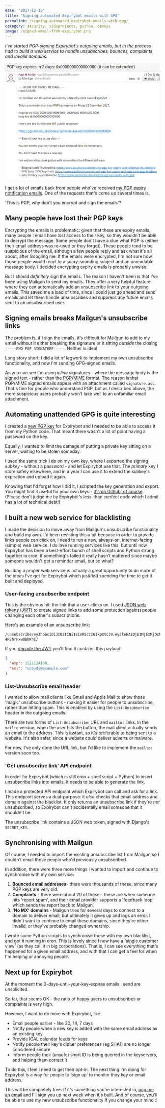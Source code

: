 ```yaml
---
date: "2017-12-15"
title: "Signing automated Expirybot emails with GPG"
permalink: /signing-automated-expirybot-emails-with-gpg/
category: security, sideprojects, python, devops
image: /signed-email-from-expirybot.png
---
```


*I've started PGP-signing Expirybot's outgoing emails, but in the process had to build a web service to handle unsubscribes, bounces, complaints and invalid domains.*

<!--more-->

![Expirybot email signed with GPG](/img/signed-email-from-expirybot.png)

I get a lot of emails back from people who've received [my PGP expiry notification emails](https://www.paulfurley.com/expirybot). One of the requests that's come up several times is,

'This is PGP, why don't you encrypt and sign the emails'?

## Many people have lost their PGP keys

Encrypting the emails is problematic: given that these are expiry emails, many people I email have lost access to their key, so they wouldn't be able to decrypt the message. Some people don't have a clue what PGP is (either their email address was re-used or they forgot). These people tend to be suspicious of the email, although a few people reply and ask what it's all about, after Googling me. If the emails were encrypted, I'm not sure how those people would react to a scary-sounding subject and an unreadable message body. I decided encrypting expiry emails is probably unwise.

But I should _definitely_ sign the emails. The reason I haven't been is that I've been using Mailgun to send my emails. They offer a very helpful feature where they can automatically add an unsubscribe link to your outgoing emails. This saved me a load of time, since I could just go ahead and send emails and let them handle unsubscribes and suppress any future emails sent to an unsubscribed user.


## Signing emails breaks Mailgun's unsubscribe links

The problem is, if I sign the emails, it's difficult for Mailgun to add to my email without it either breaking the signature or it sitting _outside_ the closing `-----END PGP SIGNATURE-----`. Neither is ideal

Long story short: I did a lot of legwork to implement my own unsubscribe functionality, and now I'm sending GPG-signed emails.

As you can see I'm using _inline_ signatures - where the message body is the signed text - rather than the [PGP/MIME][pgp-mime] format. The reason is that PGP/MIME signed emails appear with an attachment called `signature.asc`. That's fine for people who understand PGP, but as I described above, the more suspicious users probably won't take well to an unfamiliar email attachment.


## Automating unattended GPG is quite interesting

I created a [new PGP key][expirybot-pgp-key] for Expirybot and I needed to be able to access it from my Python code. That meant there wasn't a lot of point having a password on the key.

Equally, I wanted to limit the damage of putting a private key sitting on a server, waiting to be stolen someday.

I used the same trick I do on my own key, where I exported the signing _subkey_ - without a password - and let Expirybot use that. The _primary_ key I store safely elsewhere, and in a year I can use it to extend the subkey's expiration and upload it again.

Knowing that I'd forget how I did it, I scripted the key generation and export. You might find it useful for your own keys - [it's on Github, of course](https://github.com/fawkesley/expirybot/blob/master/expirybot/gpg_wrapper/generate_keypair). (Please don't judge me by Expirybot's less-than-perfect code which I admit has a lot of technical debt!)


## I built a new web service for blacklisting

I made the decision to move away from Mailgun's unsubscribe functionality and build my own. I'd been resisting this a bit because in order to provide links people can click on, I need to run a new, always-on, internet-facing (simple) web service. I do love running services like this, but until now Expirybot has been a best-effort bunch of shell scripts and Python strung together in cron. If something's failed it really hasn't mattered since maybe someone wouldn't get a reminder email, but so what?

Building a proper web service is actually a great opportunity to do more of the ideas I've got for Expirybot which justified spending the time to get it built and deployed.


### User-facing unsubscribe endpoint

This is the obvious bit: the link that a user clicks on. I used [JSON web tokens (JWT)][json-web-token] to create signed links to add some protection against people changing each other's subscriptions.

Here's an example of an unsubscribe link:

```
/unsubscribe/eyJhbGciOiJIUzI1NiIsInR5cCI6IkpXVCJ9.eyJleHAiOjE1MjExMjQxMDAsImVtbCI6Im5vYm9keUBleGFtcGxlLmNvbSJ9.4QHDqjoyAhV6V2cBlRO2EuWAYwSv-4RvbrPxwOBbKhE/
```

If you [decode the JWT][decode-jwt] you'll find it contains this payload:

```json
{
  "exp": 1521124100,
  "eml": "nobody@example.com"
}
```

### List-Unsubscribe email header

I wanted to allow mail clients like Gmail and Apple Mail to show those 'magic' unsubscribe buttons - making it easier for people to unsubscribe, rather than hitting spam. This is enabled by using the `List-Unsubscribe` header in the outgoing emails.

There are two forms of `List-Unsubscribe`: URL and `mailto:` links. In the `mailto` version, when the user hits the button, the mail client actually sends an email to the address. This is instant, so it's preferable to being sent to a website. It's also safer, since a website could deliver adverts or malware.

For now, I've only done the URL link, but I'd like to implement the `mailto:` version soon too.


### 'Get unsubscribe link' API endpoint

In order for Expirybot (which is still cron + shell script + Python) to insert unsubscribe links into emails, it needs to be able to generate the link.

I made a protected API endpoint which Expirybot can call and ask for a link. This endpoint serves a dual-purpose: it _also_ checks that email address and domain against the blacklist. It only returns an unsubscribe link if they're _not_ unsubscribed, so Expirybot can't accidentally email someone that it shouldn't be.

The unsubscribe link contains a JSON web token, signed with Django's `SECRET_KEY`.

## Synchronising with Mailgun

Of course, I needed to import the existing unsubscribe list from Mailgun so I couldn't email those people who'd previously unsubscribed.

In addition, there were three more things I wanted to import and continue to synchronise with my own service:

1. **Bounced email addresses**- there were thousands of these, since many PGP keys are very old.
2. **Complaints** - there were about 20 of these - these are when someone hits 'report spam', and their email provider supports a 'feedback loop' which sends the report back to Mailgun.
3. **'No MX' domains** - Mailgun tries for several days to connect to a domain to deliver email, but ultimately it gives up and logs an error. I didn't want to continue to email these domains, since they're either invalid, or they've probably changed ownership.

I wrote some Python scripts to synchronise these with my own blacklist, and got it running in cron. This is lovely since I now have a 'single customer view' (as they call it in big corporations). That is, I can see everything that's happened for a given email address, and with that I can get a feel for when I'm helping or annoying people.


## Next up for Expirybot

At the moment the 3-days-until-your-key-expires emails I send are unsolicited.

So far, that seems OK - the ratio of happy users to unsubscribes or complaints is very high.

However, I want to do more with Expirybot, like:

*   Email people earlier - like 30, 14, 7 days
*   Notify people when a new key is added with the same email address as an existing key
*   Provide ICAL calendar feeds for keys
*   Notify people their key's cipher preferences (eg SHA1) are no longer considered secure
*   Inform people their (unsafe) short ID is being queried in the keyservers, and helping them correct it

To do this, I feel I need to get their opt-in. The next thing I'm doing for Expirybot is a way for people to 'sign up' to monitor they key or email address.

This will be completely free. If it's something you're interested in, [pop me an email][paul-email] and I'll sign you up next week when it's built. And of course, you'll be able to use my new unsubscribe functionality if you change your mind :)




[pgp-mime]: https://tools.ietf.org/html/rfc3156
[expirybot-pgp-key]: https://keyserver.paulfurley.com/pks/lookup?op=vindex&search=0x9DE7A89E2DE2536F
[example-unsubscribe-link]: https://www.expirybot.com/unsubscribe/eyJhbGciOiJIUzI1NiIsInR5cCI6IkpXVCJ9.eyJleHAiOjE1MjExMjQxMDAsImVtbCI6Im5vYm9keUBleGFtcGxlLmNvbSJ9.4QHDqjoyAhV6V2cBlRO2EuWAYwSv-4RvbrPxwOBbKhE/
[json-web-token]: https://en.wikipedia.org/wiki/JSON_Web_Token
[decode-jwt]: https://jwt.io/
[paul-twitter]: https://twitter.com/fawkesley
[paul-email]: mailto:paul@paulfurley.com
